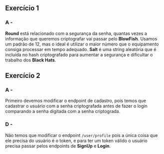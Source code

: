 ## Exercício 1
### A - 
**Round** está relacionado com a segurança da senha, quantas vezes a informação que queremos criptografar vai passar pelo **BlowFish**. Usamos um padrão de 12, mas o ideal é utilizar o maior número que o equipamento consiga processar em tempo adequado. **Salt** é uma string aleatória que é incluída no hash criptografado para aumentar a segurança e dificultar o trabalho dos **Black Hats**.
## Exercício 2  
### A - 
Primeiro devemos modificar o endpoint de cadastro, pois temos que cadastrar o usuário com a senha criptografada antes de fazer o login comparando a senha digitada com a senha criptograda.
### D - 
Não temos que modificar o endpoint  ```/user/profile``` pois a única coisa que ele precisa do usuário é o token, e para ter um token válido o usuário precisa passar pelos endpoints de **SignUp** e **Login**.